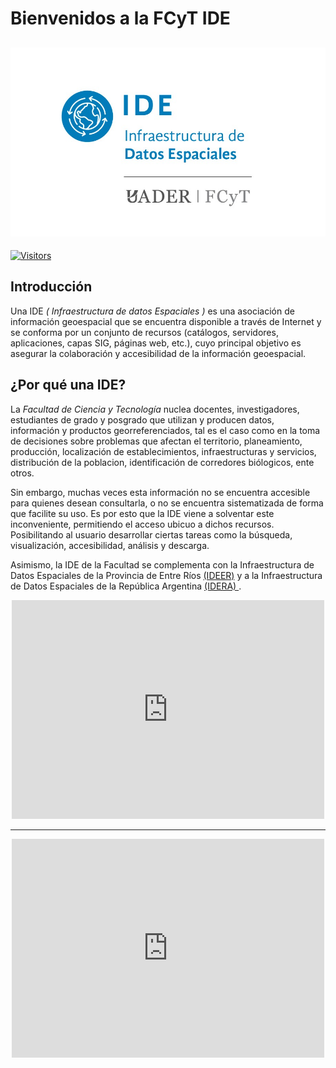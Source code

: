 # Bienvenidos a la FCyT IDE

![logo_ide](/images/logo_ide.jpg)
---

[![Visitors](https://visitor-badge.glitch.me/badge?page_id=IDE-FCyT.IDE-FCyT)](https://github.com/IDE-FCyT)



## Introducción

Una IDE *( Infraestructura de datos Espaciales )* es una asociación de información geoespacial que se encuentra disponible a través de Internet y se conforma por un conjunto de recursos (catálogos, servidores, aplicaciones, capas SIG, páginas web, etc.), cuyo principal objetivo es asegurar la colaboración y accesibilidad de la información geoespacial. 



## ¿Por qué una IDE?

La *Facultad de Ciencia y Tecnología* nuclea docentes, investigadores, estudiantes de grado y posgrado que utilizan y producen datos, información y productos georreferenciados, tal es el caso como en la toma de decisiones sobre problemas que afectan el territorio, planeamiento, producción, localización de establecimientos, infraestructuras y servicios, distribución de la poblacion, identificación de corredores biólogicos, ente otros.

Sin embargo, muchas veces esta información no se encuentra accesible para quienes desean consultarla, o no se encuentra sistematizada de forma que facilite su uso. Es por esto que la IDE viene a solventar este inconveniente, permitiendo el acceso ubicuo a dichos recursos. Posibilitando al usuario desarrollar ciertas tareas como la búsqueda, visualización, accesibilidad, análisis y descarga. 



Asimismo, la IDE de la Facultad se complementa con la Infraestructura de Datos Espaciales de la Provincia de Entre Ríos <a href = "https://www.entrerios.gov.ar/ideer/">(IDEER)</a> y a la Infraestructura de Datos Espaciales de la República Argentina <a href = "https://www.idera.gob.ar/" > (IDERA) </a>.
<center>
<iframe src= "https://www.idera.gob.ar/" width="500" height="350" style="border:0;" allowfullscreen="" loading="lazy" referrerpolicy="no-referrer-when-downgrade"> 
IDERA </iframe>
</center>

---

<center>
<iframe src = "https://www.entrerios.gov.ar/ideer/" width="500" height="350" style="border:0;" allowfullscreen="" loading="lazy" referrerpolicy="no-referrer-when-downgrade"> 
</iframe>
</center>
